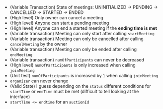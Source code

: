 - (Variable Transaction) State of meetings: UNINITIALIZED -> PENDING -> CANCELLED
                                                          -> STARTED -> ENDED
- (High level) Only owner can cancel a meeting
- (High level) Anyone can start a pending meeting
- (High level) Anyone can end a started meeting if the **ending time is met**
- (Variable transaction) Meeting can only start after calling `startMeeting`
- (Variable transaction) Meeting can only be cancelled after calling `cancelMeeting` by the owner
- (Variable transaction) Meeting can only be ended after calling `endMeeting`
- (Variable transaction) `numOfParticipants` can never be decreased
- (High level) `numOfParticipants` is only increased when calling `joinMeeting`
- (Unit test) `numOfParticipants` is increased by `1` when calling `joinMeeting`
- `organizer` can never change
- (Valid State) I guess depending on the `status` different conditions for `startTime` or `endTime` must be met (difficult to tell looking at the interface)
- `startTime <= endtime` for an `auctionId`